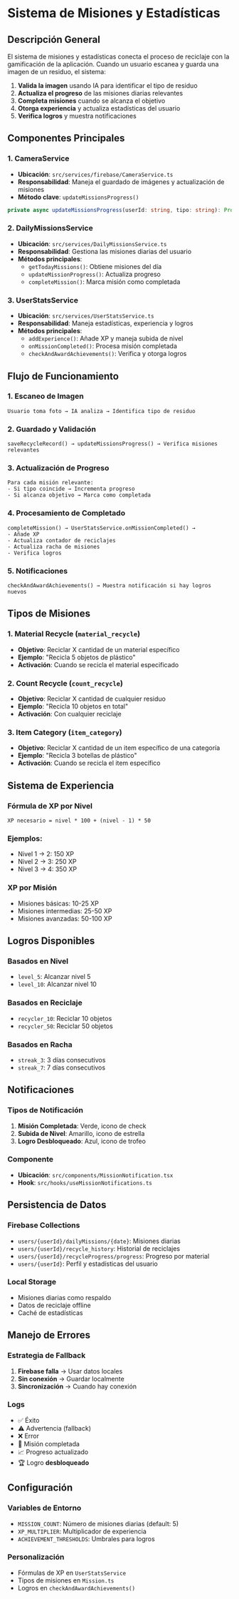 # Sistema de Misiones y Estadísticas

## Descripción General

El sistema de misiones y estadísticas conecta el proceso de reciclaje con la gamificación de la aplicación. Cuando un usuario escanea y guarda una imagen de un residuo, el sistema:

1. **Valida la imagen** usando IA para identificar el tipo de residuo
2. **Actualiza el progreso** de las misiones diarias relevantes
3. **Completa misiones** cuando se alcanza el objetivo
4. **Otorga experiencia** y actualiza estadísticas del usuario
5. **Verifica logros** y muestra notificaciones

## Componentes Principales

### 1. CameraService
- **Ubicación**: `src/services/firebase/CameraService.ts`
- **Responsabilidad**: Maneja el guardado de imágenes y actualización de misiones
- **Método clave**: `updateMissionsProgress()`

```typescript
private async updateMissionsProgress(userId: string, tipo: string): Promise<void>
```

### 2. DailyMissionsService
- **Ubicación**: `src/services/DailyMissionsService.ts`
- **Responsabilidad**: Gestiona las misiones diarias del usuario
- **Métodos principales**:
  - `getTodayMissions()`: Obtiene misiones del día
  - `updateMissionProgress()`: Actualiza progreso
  - `completeMission()`: Marca misión como completada

### 3. UserStatsService
- **Ubicación**: `src/services/UserStatsService.ts`
- **Responsabilidad**: Maneja estadísticas, experiencia y logros
- **Métodos principales**:
  - `addExperience()`: Añade XP y maneja subida de nivel
  - `onMissionCompleted()`: Procesa misión completada
  - `checkAndAwardAchievements()`: Verifica y otorga logros

## Flujo de Funcionamiento

### 1. Escaneo de Imagen
```
Usuario toma foto → IA analiza → Identifica tipo de residuo
```

### 2. Guardado y Validación
```
saveRecycleRecord() → updateMissionsProgress() → Verifica misiones relevantes
```

### 3. Actualización de Progreso
```
Para cada misión relevante:
- Si tipo coincide → Incrementa progreso
- Si alcanza objetivo → Marca como completada
```

### 4. Procesamiento de Completado
```
completeMission() → UserStatsService.onMissionCompleted() → 
- Añade XP
- Actualiza contador de reciclajes
- Actualiza racha de misiones
- Verifica logros
```

### 5. Notificaciones
```
checkAndAwardAchievements() → Muestra notificación si hay logros nuevos
```

## Tipos de Misiones

### 1. Material Recycle (`material_recycle`)
- **Objetivo**: Reciclar X cantidad de un material específico
- **Ejemplo**: "Recicla 5 objetos de plástico"
- **Activación**: Cuando se recicla el material especificado

### 2. Count Recycle (`count_recycle`)
- **Objetivo**: Reciclar X cantidad de cualquier residuo
- **Ejemplo**: "Recicla 10 objetos en total"
- **Activación**: Con cualquier reciclaje

### 3. Item Category (`item_category`)
- **Objetivo**: Reciclar X cantidad de un item específico de una categoría
- **Ejemplo**: "Recicla 3 botellas de plástico"
- **Activación**: Cuando se recicla el item específico

## Sistema de Experiencia

### Fórmula de XP por Nivel
```
XP necesario = nivel * 100 + (nivel - 1) * 50
```

### Ejemplos:
- Nivel 1 → 2: 150 XP
- Nivel 2 → 3: 250 XP
- Nivel 3 → 4: 350 XP

### XP por Misión
- Misiones básicas: 10-25 XP
- Misiones intermedias: 25-50 XP
- Misiones avanzadas: 50-100 XP

## Logros Disponibles

### Basados en Nivel
- `level_5`: Alcanzar nivel 5
- `level_10`: Alcanzar nivel 10

### Basados en Reciclaje
- `recycler_10`: Reciclar 10 objetos
- `recycler_50`: Reciclar 50 objetos

### Basados en Racha
- `streak_3`: 3 días consecutivos
- `streak_7`: 7 días consecutivos

## Notificaciones

### Tipos de Notificación
1. **Misión Completada**: Verde, icono de check
2. **Subida de Nivel**: Amarillo, icono de estrella
3. **Logro Desbloqueado**: Azul, icono de trofeo

### Componente
- **Ubicación**: `src/components/MissionNotification.tsx`
- **Hook**: `src/hooks/useMissionNotifications.ts`

## Persistencia de Datos

### Firebase Collections
- `users/{userId}/dailyMissions/{date}`: Misiones diarias
- `users/{userId}/recycle_history`: Historial de reciclajes
- `users/{userId}/recycleProgress/progress`: Progreso por material
- `users/{userId}`: Perfil y estadísticas del usuario

### Local Storage
- Misiones diarias como respaldo
- Datos de reciclaje offline
- Caché de estadísticas

## Manejo de Errores

### Estrategia de Fallback
1. **Firebase falla** → Usar datos locales
2. **Sin conexión** → Guardar localmente
3. **Sincronización** → Cuando hay conexión

### Logs
- ✅ Éxito
- ⚠️ Advertencia (fallback)
- ❌ Error
- 🎉 Misión completada
- 📈 Progreso actualizado
- 🏆 Logro **desbloqueado**

## Configuración

### Variables de Entorno
- `MISSION_COUNT`: Número de misiones diarias (default: 5)
- `XP_MULTIPLIER`: Multiplicador de experiencia
- `ACHIEVEMENT_THRESHOLDS`: Umbrales para logros

### Personalización
- Fórmulas de XP en `UserStatsService`
- Tipos de misiones en `Mission.ts`
- Logros en `checkAndAwardAchievements()` 